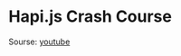 # Hapi.js Crash Course

Sourse: [youtube](https://www.youtube.com/watch?v=2lprC0yYeFw&feature=youtu.be)
